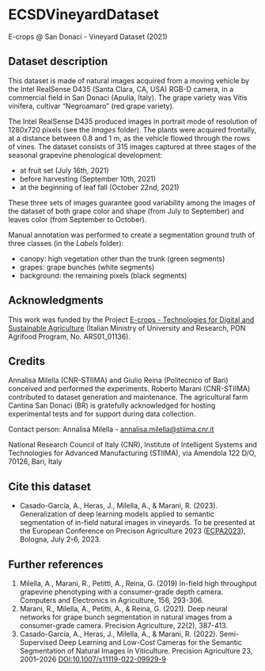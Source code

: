 # ECSDVineyardDataset
E-crops @ San Donaci - Vineyard Dataset (2021)

## Dataset description
This dataset is made of natural images acquired from a moving vehicle by the Intel RealSense D435 (Santa Clara, CA, USA) RGB-D camera, in a commercial field in San Donaci (Apulia, Italy). The grape variety was Vitis vinifera, cultivar “Negroamaro” (red grape variety). 

The Intel RealSense D435 produced images in portrait mode of resolution of 1280x720 pixels (see the *Images* folder). The plants were acquired frontally, at a distance between 0.8 and 1 m, as the vehicle flowed through the rows of vines. The dataset consists of 315 images captured at three stages of the seasonal grapevine phenological development:
- at fruit set (July 16th, 2021)
- before harvesting (September 10th, 2021)
- at the beginning of leaf fall (October 22nd, 2021)

These three sets of images guarantee good variability among the images of the dataset of both grape color and shape (from July to September) and leaves color (from September to October). 

Manual annotation was performed to create a segmentation ground truth of three classes (in the *Labels* folder): 
- canopy: high vegetation other than the trunk (green segments)
- grapes: grape bunches (white segments)
- background: the remaining pixels (black segments)

## Acknowledgments
This work was funded by the Project [E-crops - Technologies for Digital and Sustainable Agriculture](https://www.e-crops.it) (Italian Ministry of University and Research, PON Agrifood Program, No. ARS01_01136).

## Credits
Annalisa Milella (CNR-STIIMA) and Giulio Reina (Politecnico of Bari) conceived and performed the experiments. 
Roberto Marani (CNR-STIIMA) contributed to dataset generation and maintenance. 
The agricultural farm Cantina San Donaci (BR) is gratefully acknowledged for hosting experimental tests and for support during data collection.

Contact person: Annalisa Milella - [annalisa.milella@stiima.cnr.it](mailto:annalisa.milella@stiima.cnr.it)

National Research Council of Italy (CNR), Institute of Intelligent Systems and Technologies for Advanced Manufacturing (STIIMA), via Amendola 122 D/O, 70126, Bari, Italy

## Cite this dataset
-	Casado-García, A., Heras, J., Milella, A., & Marani, R. (2023). Generalization of deep learning models applied to semantic segmentation of in-field natural images in vineyards. To be presented at the European Conference on Precison Agriculture 2023 ([ECPA2023](https://www.ecpa2023.it)), Bologna, July 2-6, 2023.

## Further references
1. Milella, A., Marani, R., Petitti, A., Reina, G. (2019) In-field high throughput grapevine phenotyping with a consumer-grade depth camera. Computers and Electronics in Agriculture, 156, 293-306.
2. Marani, R., Milella, A., Petitti, A., & Reina, G. (2021). Deep neural networks for grape bunch segmentation in natural images from a consumer-grade camera. Precision Agriculture, 22(2), 387-413.
3. Casado-García, A., Heras, J., Milella, A., & Marani, R. (2022). Semi-Supervised Deep Learning and Low-Cost Cameras for the Semantic Segmentation of Natural Images in Viticulture. Precision Agriculture 23, 2001–2026 [DOI:10.1007/s11119-022-09929-9](https://doi.org/10.1007/s11119-022-09929-9)
